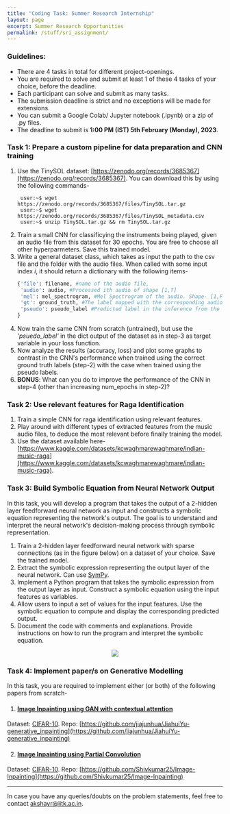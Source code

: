 ```yaml
---
title: "Coding Task: Summer Research Internship"
layout: page
excerpt: Summer Research Opportunities
permalink: /stuff/sri_assignment/
---
```



### Guidelines:
- There are 4 tasks in total for different project-openings.
- You are required to solve and submit at least 1 of these 4 tasks of your choice, before the deadline.
- Each participant can solve and submit as many tasks.
- The submission deadline is strict and no exceptions will be made for extensions.
- You can submit a Google Colab/ Jupyter notebook (.ipynb) or a zip of .py files.
- The deadline to submit is **1:00 PM (IST) 5th February (Monday), 2023**.

### Task 1: Prepare a custom pipeline for data preparation and CNN training

1. Use the TinySOL dataset: [https://zenodo.org/records/3685367](https://zenodo.org/records/3685367). You can download this by using the following commands-
   ```console
    user:~$ wget https://zenodo.org/records/3685367/files/TinySOL.tar.gz
    user:~$ wget https://zenodo.org/records/3685367/files/TinySOL_metadata.csv
    user:~$ unzip TinySOL.tar.gz && rm TinySOL.tar.gz
   ```
2. Train a small CNN for classificying the instruments being played, given an audio file from this dataset for 30 epochs. You are free to choose all other hyperparmeters. Save this trained model.
3. Write a general dataset class, which takes as input the path to the csv file and the folder with the audio files. When called with some input index *i*, it should return a dictionary with the following items-
   ```python
   {'file': filename, #name of the audio file,
    'audio': audio, #Processed ith audio of shape [1,T]
    'mel': mel_spectrogram, #Mel Spectrogram of the audio. Shape- [1,F,T]. Choose the parameters yourself.
    'gt': ground_truth, #The label mapped with the corresponding audio file.
    'pseudo': pseudo_label #Predicted label in the inference from the trained model in step-2.
   }
   ```
4. Now train the same CNN from scratch (untrained), but use the *'psuedo_label'* in the dict output of the dataset as in step-3 as target variable in your loss function.
5. Now analyze the results (accuracy, loss) and plot some graphs to contrast in the CNN's performance when trained using the correct ground truth labels (step-2) with the case when trained using the pseudo labels.
6. **BONUS**: What can you do to improve the performance of the CNN in step-4 (other than increasing num_epochs in step-2)?

### Task 2: Use relevant features for Raga Identification

1. Train a simple CNN for raga identification using relevant features.
2. Play around with different types of extracted features from the music audio files, to deduce the most relevant before finally training the model.
3. Use the dataset available here- [https://www.kaggle.com/datasets/kcwaghmarewaghmare/indian-music-raga](https://www.kaggle.com/datasets/kcwaghmarewaghmare/indian-music-raga).

### Task 3: Build Symbolic Equation from Neural Network Output
In this task, you will develop a program that takes the output of a 2-hidden layer feedforward neural network as input and 
constructs a symbolic equation representing the network's output. The goal is to understand and interpret the neural network's
decision-making process through symbolic representation.

1. Train a 2-hidden layer feedforward neural network with sparse connections (as in the figure below) on a dataset of your choice. Save the trained model.
2. Extract the symbolic expression representing the output layer of the neural network. Can use [SymPy](https://www.sympy.org/en/index.html).
3. Implement a Python program that takes the symbolic expression from the output layer as input. Construct a symbolic equation using the input features as variables.
4. Allow users to input a set of values for the input features. Use the symbolic equation to compute and display the corresponding predicted output.
5. Document the code with comments and explanations. Provide instructions on how to run the program and interpret the symbolic equation.

<div align="center">
<img class="width-score width-max-50px" src="{{ "./stuff/sri.png" | relative_url }}">
</div>

### Task 4: Implement paper/s on Generative Modelling
In this task, you are required to implement either (or both) of the following papers from scratch-

1. #### [Image Inpainting using GAN with contextual attention](https://arxiv.org/pdf/1801.07892.pdf)
Dataset: [CIFAR-10](https://www.cs.toronto.edu/~kriz/cifar.html). 
Repo: [https://github.com/jiajunhua/JiahuiYu-generative_inpainting](https://github.com/jiajunhua/JiahuiYu-generative_inpainting)

2. #### [Image Inpainting using Partial Convolution](https://arxiv.org/pdf/1804.07723.pdf)
Dataset: [CIFAR-10](https://www.cs.toronto.edu/~kriz/cifar.html). 
Repo: [https://github.com/Shivkumar25/Image-Inpainting](https://github.com/Shivkumar25/Image-Inpainting)


-----------------------------
In case you have any queries/doubts on the problem statements, feel free to contact [akshayr@iitk.ac.in](akshayr@iitk.ac.in).
